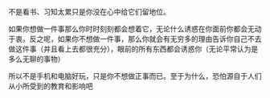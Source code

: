 不是看书、习知太累只是你没在心中给它们留地位。

如果你想做一件事那么你时时刻刻都会想着它，无论什么诱惑在你面前你都会无动于衷。反之呢，如果你不想做一件事，那么你就会有无穷多的理由告诉你自己不去做这件事（并且看上去都很充分），眼前的所有东西都会诱惑你（无论平常认为是多么无聊的事物）

  

所以不是手机和电脑好玩，只是你不想做正事而已。至于为什么，恐怕源自于人们从小所受到的教育和影响吧